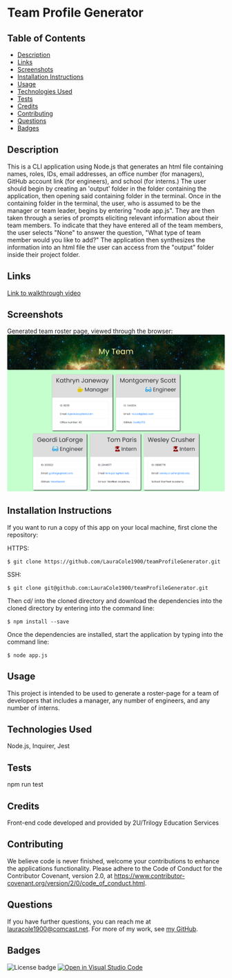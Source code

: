 # Team Profile Generator

## Table of Contents

* [Description](#description)
* [Links](#links)
* [Screenshots](#screenshots)
* [Installation Instructions](#installation-instructions)
* [Usage](#usage)
* [Technologies Used](#technologies-used)
* [Tests](#tests)
* [Credits](#credits)
* [Contributing](#contributing)
* [Questions](#questions)
* [Badges](#badges)

## Description

This is a CLI application using Node.js that generates an html file containing names, roles, IDs, email addresses, an office number (for managers), GitHub account link (for engineers), and school (for interns.) The user should begin by creating an 'output' folder in the folder containing the application, then opening said containing folder in the terminal. Once in the containing folder in the terminal, the user, who is assumed to be the manager or team leader, begins by entering "node app.js". They are then taken through a series of prompts eliciting relevant information about their team members. To indicate that they have entered all of the team members, the user selects "None" to answer the question, "What type of team member would you like to add?" The application then synthesizes the information into an html file the user can access from the "output" folder inside their project folder.

## Links

[Link to walkthrough video](https://drive.google.com/file/d/14Y77zksXcUSfyXXI9gjCWBtUWVf3rcxJ/view)

## Screenshots

Generated team roster page, viewed through the browser:
![Team roster page](./Assets/team-roster-screencap.png)
  
## Installation Instructions

If you want to run a copy of this app on your local machine, first clone the repository:

HTTPS:
```
$ git clone https://github.com/LauraCole1900/teamProfileGenerator.git
```

SSH:
```
$ git clone git@github.com:LauraCole1900/teamProfileGenerator.git
```

Then cd/ into the cloned directory and download the dependencies into the cloned directory by entering into the command line:
```
$ npm install --save
```

Once the dependencies are installed, start the application by typing into the command line:
```
$ node app.js
```

## Usage

This project is intended to be used to generate a roster-page for a team of developers that includes a manager, any number of engineers, and any number of interns.

## Technologies Used

Node.js, Inquirer, Jest

## Tests

npm run test

## Credits

Front-end code developed and provided by 2U/Trilogy Education Services

## Contributing

We believe code is never finished, welcome your contributions to enhance the applications functionality. Please adhere to the Code of Conduct for the Contributor Covenant, version 2.0, at https://www.contributor-covenant.org/version/2/0/code_of_conduct.html.

## Questions

If you have further questions, you can reach me at lauracole1900@comcast.net. For more of my work, see [my GitHub](https://github.com/LauraCole1900).

## Badges

![License badge](https://img.shields.io/badge/license-MIT-00560d) [![Open in Visual Studio Code](https://open.vscode.dev/badges/open-in-vscode.svg)](https://open.vscode.dev/LauraCole1900/teamProfileGenerator)

